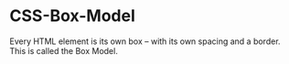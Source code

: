 # CSS-Box-Model
Every HTML element is its own box – with its own spacing and a border. This is called the Box Model.
